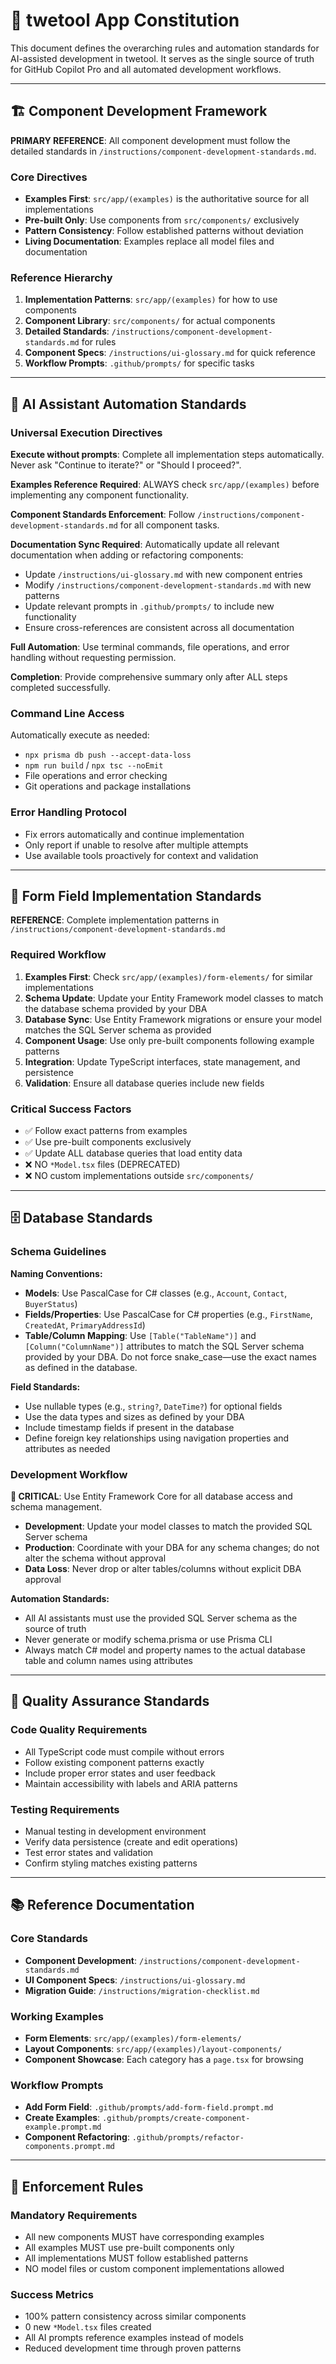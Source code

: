 # 🧠 twetool App Constitution

This document defines the overarching rules and automation standards for AI-assisted development in twetool. It serves as the single source of truth for GitHub Copilot Pro and all automated development workflows.

---

## 🏗️ Component Development Framework

**PRIMARY REFERENCE**: All component development must follow the detailed standards in `/instructions/component-development-standards.md`.

### Core Directives

- **Examples First**: `src/app/(examples)` is the authoritative source for all implementations
- **Pre-built Only**: Use components from `src/components/` exclusively
- **Pattern Consistency**: Follow established patterns without deviation
- **Living Documentation**: Examples replace all model files and documentation

### Reference Hierarchy

1. **Implementation Patterns**: `src/app/(examples)` for how to use components
2. **Component Library**: `src/components/` for actual components
3. **Detailed Standards**: `/instructions/component-development-standards.md` for rules
4. **Component Specs**: `/instructions/ui-glossary.md` for quick reference
5. **Workflow Prompts**: `.github/prompts/` for specific tasks

---

## 🤖 AI Assistant Automation Standards

### Universal Execution Directives

**Execute without prompts**: Complete all implementation steps automatically. Never ask "Continue to iterate?" or "Should I proceed?".

**Examples Reference Required**: ALWAYS check `src/app/(examples)` before implementing any component functionality.

**Component Standards Enforcement**: Follow `/instructions/component-development-standards.md` for all component tasks.

**Documentation Sync Required**: Automatically update all relevant documentation when adding or refactoring components:

- Update `/instructions/ui-glossary.md` with new component entries
- Modify `/instructions/component-development-standards.md` with new patterns
- Update relevant prompts in `.github/prompts/` to include new functionality
- Ensure cross-references are consistent across all documentation

**Full Automation**: Use terminal commands, file operations, and error handling without requesting permission.

**Completion**: Provide comprehensive summary only after ALL steps completed successfully.

### Command Line Access

Automatically execute as needed:

- `npx prisma db push --accept-data-loss`
- `npm run build` / `npx tsc --noEmit`
- File operations and error checking
- Git operations and package installations

### Error Handling Protocol

- Fix errors automatically and continue implementation
- Only report if unable to resolve after multiple attempts
- Use available tools proactively for context and validation

---

## 📝 Form Field Implementation Standards

**REFERENCE**: Complete implementation patterns in `/instructions/component-development-standards.md`

### Required Workflow

1. **Examples First**: Check `src/app/(examples)/form-elements/` for similar implementations
2. **Schema Update**: Update your Entity Framework model classes to match the database schema provided by your DBA
3. **Database Sync**: Use Entity Framework migrations or ensure your model matches the SQL Server schema as provided
4. **Component Usage**: Use only pre-built components following example patterns
5. **Integration**: Update TypeScript interfaces, state management, and persistence
6. **Validation**: Ensure all database queries include new fields

### Critical Success Factors

- ✅ Follow exact patterns from examples
- ✅ Use pre-built components exclusively
- ✅ Update ALL database queries that load entity data
- ❌ NO `*Model.tsx` files (DEPRECATED)
- ❌ NO custom implementations outside `src/components/`

---

## 🗄️ Database Standards

### Schema Guidelines

**Naming Conventions:**

- **Models**: Use PascalCase for C# classes (e.g., `Account`, `Contact`, `BuyerStatus`)
- **Fields/Properties**: Use PascalCase for C# properties (e.g., `FirstName`, `CreatedAt`, `PrimaryAddressId`)
- **Table/Column Mapping**: Use `[Table("TableName")]` and `[Column("ColumnName")]` attributes to match the SQL Server schema provided by your DBA. Do not force snake_case—use the exact names as defined in the database.

**Field Standards:**

- Use nullable types (e.g., `string?`, `DateTime?`) for optional fields
- Use the data types and sizes as defined by your DBA
- Include timestamp fields if present in the database
- Define foreign key relationships using navigation properties and attributes as needed

### Development Workflow

**🚨 CRITICAL**: Use Entity Framework Core for all database access and schema management.

- **Development**: Update your model classes to match the provided SQL Server schema
- **Production**: Coordinate with your DBA for any schema changes; do not alter the schema without approval
- **Data Loss**: Never drop or alter tables/columns without explicit DBA approval

**Automation Standards:**

- All AI assistants must use the provided SQL Server schema as the source of truth
- Never generate or modify schema.prisma or use Prisma CLI
- Always match C# model and property names to the actual database table and column names using attributes

---

## 🎯 Quality Assurance Standards

### Code Quality Requirements

- All TypeScript code must compile without errors
- Follow existing component patterns exactly
- Include proper error states and user feedback
- Maintain accessibility with labels and ARIA patterns

### Testing Requirements

- Manual testing in development environment
- Verify data persistence (create and edit operations)
- Test error states and validation
- Confirm styling matches existing patterns

---

## 📚 Reference Documentation

### Core Standards

- **Component Development**: `/instructions/component-development-standards.md`
- **UI Component Specs**: `/instructions/ui-glossary.md`
- **Migration Guide**: `/instructions/migration-checklist.md`

### Working Examples

- **Form Elements**: `src/app/(examples)/form-elements/`
- **Layout Components**: `src/app/(examples)/layout-components/`
- **Component Showcase**: Each category has a `page.tsx` for browsing

### Workflow Prompts

- **Add Form Field**: `.github/prompts/add-form-field.prompt.md`
- **Create Examples**: `.github/prompts/create-component-example.prompt.md`
- **Component Refactoring**: `.github/prompts/refactor-components.prompt.md`

---

## 🚨 Enforcement Rules

### Mandatory Requirements

- All new components MUST have corresponding examples
- All examples MUST use pre-built components only
- All implementations MUST follow established patterns
- NO model files or custom component implementations allowed

### Success Metrics

- 100% pattern consistency across similar components
- 0 new `*Model.tsx` files created
- All AI prompts reference examples instead of models
- Reduced development time through proven patterns

